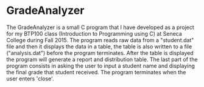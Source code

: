 # GradeAnalyzer
The GradeAnalyzer is a small C program that I have developed as a project 
for my BTP100 class (Introduction to Programming using C) at Seneca College during Fall 2015.
The program reads raw data from a "student.dat" file and then it displays the data in a table, 
the table is also written to a file ("analysis.dat") before the program terminates. 
After the table is displayed the program will generate a report and distribution table. 
The last part of the program consists in asking the user to input a student name 
and displaying the final grade that student received. The program terminates when the user enters 'close'.
